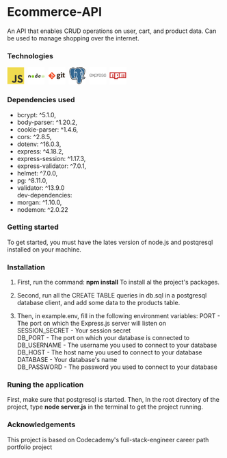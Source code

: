 # Ecommerce-API
An API that enables CRUD operations on user, cart, and product data. Can be used to manage shopping over the internet.


### Technologies
<div>
  <img src="https://github.com/devicons/devicon/blob/master/icons/javascript/javascript-original.svg" title="JavaScript" alt="JavaScript" width="40" height="40"/>&nbsp;
  <img src="https://github.com/devicons/devicon/blob/master/icons/nodejs/nodejs-original-wordmark.svg" title="NodeJS" alt="NodeJS" width="40" height="40"/>&nbsp;
  <img src="https://github.com/devicons/devicon/blob/master/icons/git/git-original-wordmark.svg" title="Git" **alt="Git" width="40" height="40"/>&nbsp;
  <img src="https://github.com/devicons/devicon/blob/master/icons/postgresql/postgresql-original.svg" title="PostgreSQL" width="40" height="40"/>&nbsp;
  <img src="https://github.com/devicons/devicon/blob/master/icons/express/express-original-wordmark.svg" title="Express.js" width="40" height="40"/>&nbsp;
  <img src="https://github.com/devicons/devicon/blob/master/icons/npm/npm-original-wordmark.svg" title="NPM" width="40" height="40"/>&nbsp;
  
</div>


### Dependencies used
   - bcrypt: ^5.1.0,
   - body-parser: ^1.20.2,
   - cookie-parser: ^1.4.6,
   - cors: ^2.8.5,
   - dotenv: ^16.0.3,
   - express: ^4.18.2,
   - express-session: ^1.17.3,
   - express-validator: ^7.0.1,
   - helmet: ^7.0.0,
   - pg: ^8.11.0,
   - validator: ^13.9.0 <br>
 dev-dependencies:
   - morgan: ^1.10.0,
   - nodemon: ^2.0.22

### Getting started
To get started, you must have the lates version of node.js and postqresql installed on your machine.


### Installation
1. First, run the command:
**npm install** To install al the project's packages.

2. Second, run all the CREATE TABLE queries in db.sql in a postgresql database client, and add some data to the products table.

3. Then, in example.env, fill in the following environment variables: 
PORT - The port on which the Express.js server will listen on <br>
SESSION_SECRET - Your session secret <br>
DB_PORT - The port on which your database is connected to <br>
DB_USERNAME - The username you used to connect to your database <br>
DB_HOST - The host name you used to connect to your database <br>
DATABASE - Your database's name <br>
DB_PASSWORD - The password you used to connect to your database <br>

### Runing the application
First, make sure that postgresql is started. Then, In the root directory of the project, type 
**node server.js** in the terminal to get the project running.


### Acknowledgements
This project is based on Codecademy's full-stack-engineer career path portfolio project

